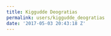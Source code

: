 ```yaml
---
title: Kiggudde Deogratias
permalink: users/kiggudde_deogratias
date: '2017-05-03 20:43:18 Z'
---
```


